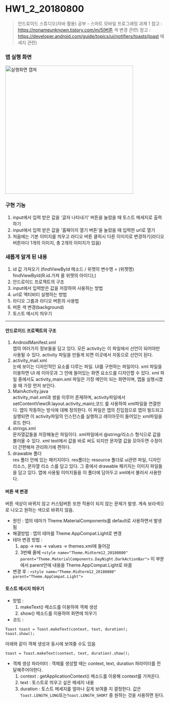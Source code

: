 # HW1_2_20180800
> 안드로이드 스튜디오(자바 활용) 공부 - 스마트 모바일 프로그래밍 과제 1
> 참고 : https://nonameunknown.tistory.com/m/5(버튼 색 변경 관련)
> 참고 : https://developer.android.com/guide/topics/ui/notifiers/toasts(toast 메세지 관련)

### 앱 실행 화면
<img width="404" alt="실행화면 캡쳐" src="https://user-images.githubusercontent.com/68562176/112725832-84f03f80-8f5d-11eb-867b-5d6999c529a9.png">

### 구현 기능
1. input에서 입력 받은 값을 '글자 나타내기' 버튼을 눌렀을 때 토스트 메세지로 출력하기
2. input에서 입력 받은 값을 '홈페이지 열기 버튼'을 눌렀을 때 입력한 url로 열기
3. 처음에는 기본 이미지를 띄우고 라디오 버튼 클릭시 다른 이미지로 변경하기(라디오 버튼마다 1개의 이미지, 총 2개의 이미지가 있음)

### 새롭게 알게 된 내용
1. id 값 가져오기 (findViewById 메소드 / 위젯의 변수명 = (위젯명) findViewById(R.id.가져 올 위젯의 아이디);)
2. 안드로이드 프로젝트의 구조
3. input에서 입력받은 값을 저장하여 사용하는 방법
5. url로 액티비티 실행하는 방법
6. 라디오 그룹과 라디오 버튼의 사용법
7. 버튼 색 변경(background)
8. 토스트 메시지 띄우기

-----
#### 안드로이드 프로젝트의 구조
1. AndroidManifest.xml    
앱의 여러가지 정보들을 담고 있다. 모든 activity는 이 파일에서 선언이 되어야만 사용될 수 있다. activity 파일을 만들게 되면 이곳에서 자동으로 선언이 된다.
2. activity_mail.xml    
눈에 보이는 디자인적인 요소를 다루는 파일. UI를 구현하는 파일이다. xml 파일을 이용하면 UI 레 이아웃과 그 안에 들어있는 화면 요소드를 디자인할 수 있다. xml 파일 중에서도 activity_main.xml 파일은 가장 메인이 되는 화면이며, 앱을 실행시켰을 때 가장 먼저 보인다.
3. MainActivity.java    
activity_mail.xml과 쌍을 이루어 존재하며, activity파일에서 setContentView(R.layout.activity_main);코드 를 사용하여 xml파일을 연결한다. 앱이 작동하는 방식에 대해 정의한다. 이 파일은 앱의 진입점으로 앱이 빌드되고 실행되면 이 activity파일의 인스턴스를 실행하고 레이아웃이 들어있는 xml파일을 로드 한다.
4. strings.xml    
문자열값들을 저장해놓은 파일이다. xml파일에서 @string/리소스 형식으로 값을 불러올 수 있다. xml text에서 값을 바로 써도 되지만 문자열 값을 모아두면 수정이 더 간편해져 관리하기에 편하다.
5. drawable 폴더     
res 폴더 안에 있는 패키지이다. res폴더는 resource 폴더로 ui관련 파일, 디자인 리소스, 문자열 리소 스를 담고 있다. 그 중에서 drawable 패키지는 이미지 파일들을 담고 있다. 앱에 사용될 이미지들을 이 폴더에 담아두고 xml에서 불러서 사용한다.

#### 버튼 색 변경
버튼 색상이 바뀌지 않고 커스텀버튼 또한 적용이 되지 않는 문제가 발생. 계속 보라색으로 나오고 원하는 색으로 바뀌지 않음.     
* 원인 : 앱의 테마가 Theme.MaterialComponents를 default로 사용하면서 발생됨
* 해결방법 : 앱의 테마를 Theme.AppCompat.Light로 변경
* 테마 변경 방법 : 
  1) app -> res -> values -> themes.xml에 들어감
  2) 3번째 줄에 ```<style name="Theme.Midterm12_20180800" parent="Theme.MaterialComponents.DayNight.DarkActionBar">```       이 부분에서 parent안에 내용을 Theme.AppCompat.Light로 바꿈 
* 변경 후 : ```<style name="Theme.Midterm12_20180800" parent="Theme.AppCompat.Light">```

#### 토스트 메시지 띄우기
* 방법 :
  1) makeText() 메소드를 이용하여 객체 생성
  2) show() 메소드를 이용하여 화면에 띄우기
* 코드 : 
```
Toast toast = Toast.makeText(context, text, duration);
toast.show();
```
아래와 같이 객체 생성과 동시에 보여줄 수도 있음
```
toast = Toast.makeText(context, text, duration).show();
```
* 객체 생성 파라미터 : 객체를 생성할 때는 context, text, duration 파라미터를 전달해주어야한다.
  1) context : getApplicationContext() 메소드를 이용해 context를 가져온다.
  2) text : 토스트로 띄우고 싶은 메세지 내용
  3) duration : 토스트 메세지를 얼마나 길게 보여줄 지 결정한다. 값은 ```Toast.LENGTH_LONG```또는```Toast.LENGTH_SHORT``` 중 원하는 것을 사용하면 된다.

